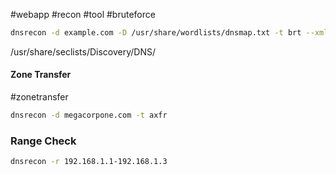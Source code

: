 #webapp #recon #tool #bruteforce 

```bash
dnsrecon -d example.com -D /usr/share/wordlists/dnsmap.txt -t brt --xml dnsrecon.xml
```

/usr/share/seclists/Discovery/DNS/

#### Zone Transfer 
#zonetransfer

```bash
dnsrecon -d megacorpone.com -t axfr
```


### Range Check

```bash
dnsrecon -r 192.168.1.1-192.168.1.3
```
